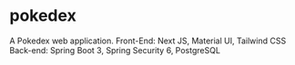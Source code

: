 # pokedex
A Pokedex web application.
Front-End: Next JS, Material UI, Tailwind CSS
Back-end: Spring Boot 3, Spring Security 6, PostgreSQL
